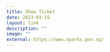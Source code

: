 ```yaml
---
title: Show Ticket
date: 2023-03-15
layout: link
description: ""
image: ""
external: https://www.nparks.gov.sg/
---
```


